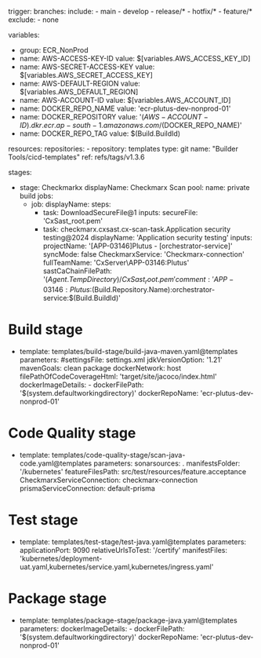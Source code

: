 trigger:
  branches:
    include:
      - main
      - develop
      - release/*
      - hotfix/*
      - feature/*
    exclude:
      - none

variables:
  - group: ECR_NonProd
  - name: AWS-ACCESS-KEY-ID
    value: $[variables.AWS_ACCESS_KEY_ID]
  - name: AWS-SECRET-ACCESS-KEY
    value: $[variables.AWS_SECRET_ACCESS_KEY]
  - name: AWS-DEFAULT-REGION
    value: $[variables.AWS_DEFAULT_REGION]
  - name: AWS-ACCOUNT-ID
    value: $[variables.AWS_ACCOUNT_ID]
  - name: DOCKER_REPO_NAME
    value: 'ecr-plutus-dev-nonprod-01'
  - name: DOCKER_REPOSITORY
    value: '$(AWS-ACCOUNT-ID).dkr.ecr.ap-south-1.amazonaws.com/$(DOCKER_REPO_NAME)'
  - name: DOCKER_REPO_TAG
    value: $(Build.BuildId)

resources:
  repositories:
    - repository: templates
      type: git
      name: "Builder Tools/cicd-templates"
      ref: refs/tags/v1.3.6

stages:
  - stage: Checkmarkx
    displayName: Checkmarx Scan
    pool:
      name: private build
    jobs:
      - job:
        displayName:
        steps:
          - task: DownloadSecureFile@1
            inputs:
              secureFile: 'CxSast_root.pem'
          - task: checkmarx.cxsast.cx-scan-task.Application security testing@2024
            displayName: 'Application security testing'
            inputs:
              projectName: '[APP-03146]Plutus - [orchestrator-service]'
              syncMode: false
              CheckmarxService: 'Checkmarx-connection'
              fullTeamName: 'CxServer\APP-03146:Plutus'
              sastCaChainFilePath: '$(Agent.TempDirectory)/CxSast_root.pem'
              comment: 'APP-03146:Plutus:$(Build.Repository.Name):orchestrator-service:$(Build.BuildId)'

  # Build stage
  - template: templates/build-stage/build-java-maven.yaml@templates
    parameters:
      #settingsFile: settings.xml
      jdkVersionOption: '1.21'
      mavenGoals: clean package
      dockerNetwork: host
      filePathOfCodeCoverageHtml: 'target/site/jacoco/index.html'
      dockerImageDetails:
        - dockerFilePath: '$(system.defaultworkingdirectory)'
          dockerRepoName: 'ecr-plutus-dev-nonprod-01'

  # Code Quality stage
  - template: templates/code-quality-stage/scan-java-code.yaml@templates
    parameters:
      sonarsources: .
      manifestsFolder: '/kubernetes'
      featureFilesPath: src/test/resources/feature.acceptance
      CheckmarxServiceConnection: checkmarx-connection
      prismaServiceConnection: default-prisma

  # Test stage
  - template: templates/test-stage/test-java.yaml@templates
    parameters:
      applicationPort: 9090
      relativeUrlsToTest: '/certify'
      manifestFiles: 'kubernetes/deployment-uat.yaml,kubernetes/service.yaml,kubernetes/ingress.yaml'

  # Package stage
  - template: templates/package-stage/package-java.yaml@templates
    parameters:
      dockerImageDetails:
        - dockerFilePath: '$(system.defaultworkingdirectory)'
          dockerRepoName: 'ecr-plutus-dev-nonprod-01'
